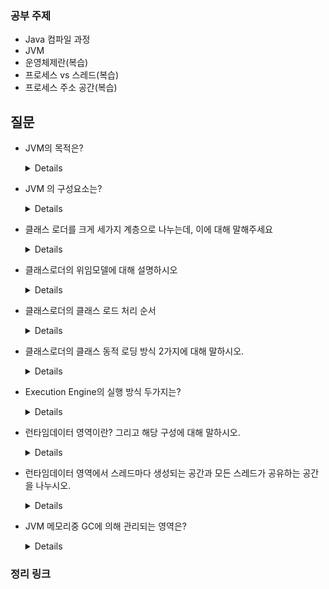 ### 공부 주제

- Java 컴파일 과정
- JVM
- 운영체제란(복습)
- 프로세스 vs 스레드(복습)
- 프로세스 주소 공간(복습)

## 질문

- JVM의 목적은?
    <details>
      
    - 자바 프로그램이 어느 기기나 운영체제 상에서도 실행될 수 있도록 하는 것
    - 프로그램 메모리를 관리하고 최적화하는 것
      
    </details>

- JVM 의 구성요소는?

    <details>

    - 클래스로더(Class Loader)
    - 실행엔진(Execution Engine)
    - 가비지컬렉터(Garbage Collector)
    - 런타임데이터영역(runtime data area)
      
   
    </details>


- 클래스 로더를 크게 세가지 계층으로 나누는데, 이에 대해 말해주세요

    <details>
      
    - 부트스트랩 클래스 로더(Bootstrap Class Loader)
      - 최상위 클래스로더로 유일하게 JAVA가 아니라 네이티브 코드로 구현. JVM이 실행될 때 같이 메모리에 올라감. Object 클래스를 비롯하여 JAVA API들을 로드.
      - java8 : jre/lib/rt.jar 및 기타 핵심 라이브러리와 같은 JDK의 내부 클래스를 로드
      - java9이후 : 더 이상 /re.jar이 존재하지 않으며, /lib 내에 모듈화되어 포함됐다. 이제는 정확하게 ClassLoader 내 최상위 클래스들만 로드

    - 익스텐션 클래스 로더(Extension Class Loader)
      - 기본 JAVA API를 제외한 확장 클래스들을 로드한다

    - 시스템 클래스 로더(System Class Loader)
      - 부트스트랩과 익스텐션 클래스로더가 JVM 자체의 구성요소들을 로드한다면, 시스템 클래스로더는 어플리케이션의 클래스들을 로드.
      - 사용자가 지정한 $CLASSPATH내의 클래스들을 로드.

    </details>

- 클래스로더의 위임모델에 대해 설명하시오

    <details>
    위임모델은 클래스로더들 사이에서 클래스를 찾는 순서를 정의하며, 부모 클래스로더에게 위임한다. <br>
    최상위 클래스로더까지 위임된 후 해당 클래스가 존재하지 않을 경우 하위 클래스로더에게 요청을 넘긴다.<br>
    (중간에 해당 클래스를 찾으면 거기서 끝내는 JVM도 있고, 찾아도 최상위 클래스로더까지 올라가서 찾는 JVM도 존재)

    </details>

- 클래스로더의 클래스 로드 처리 순서

    <details>
    
    1. 첫번째로 클래스로더 캐시를 확인.<br>
    2. 두번째로 부모 클래스로더.<br>
    3. 마지막으로 자기 자신(self class loader)이 클래스를 탐지한다.
       
    </details>

- 클래스로더의 클래스 동적 로딩 방식 2가지에 대해 말하시오.
    <details>
    
    - 로드타임 동적 로딩 - 하나의 클래스를 로딩하는 과정에서 동적으로 다른 클래스를 로딩
    - 런타임 동적 로딩 - 코드를 실행하는 순간에 클래스를 로딩
    
    </details>

- Execution Engine의 실행 방식 두가지는?
    <details>
      
    - 인터프리터 :바이트 코드 명령어를 하나씩 읽어서 해석하고 실행합니다. 하나하나의 실행은 빠르나, 전체적인 실행 속도가 느리다는 단점을 가집니다.
    - JIT 컴파일러 :
      인터프리터의 단점을 보완하기 위해 도입된 방식으로 바이트 코드 전체를 컴파일하여 바이너리 코드로 변경하고 이후에는 해당 메서드를 더이상 인터프리팅 하지 않고, 바이너리 코드로 직접 실행하는 방식입니다. 
      하나씩 인터프리팅하여 실행하는 것이 아니라 바이트 코드 전체가 컴파일된 바이너리 코드를 실행하는 것이기 때문에 
      전체적인 실행속도는 인터프리팅 방식보다 빠릅니다. 

      하지만, JIT컴파일러가 컴파일하는 과정은 바이트 코드를 하나씩 인터프리팅 하는 것보다 훨씬 오래걸리기때문에 JIT 컴파일러를 사용하는 JVM은 내부적으로 해당 메서드가 얼마나 자주 호출되고 실행되는지 체크하고, 일정 기준을 넘었을 때만 JIT컴파일러를 통해 네이티브 코드를 생성한다.
    </details>

- 런타임데이터 영역이란? 그리고 해당 구성에 대해 말하시오.

    <details>
    
    - JVM이 운영체제 위에서 실행될 때, 할당 받는 메모리영역.
    - PC레지스터, JVM 스택, 네이티브 메소드 스택/ 힙, 메소드, 런타임 상수풀

    </details>


- 런타임데이터 영역에서 스레드마다 생성되는 공간과 모든 스레드가 공유하는 공간을 나누시오. 

    <details>

    - 스레드마다 하나씩 생성 : PC레지스터, JVM 스택, 네이티브 메소드 스택
    - 모든 스레드가 공유 : 힙, 메소드, 런타임 상수풀

    </details>

- JVM 메모리중 GC에 의해 관리되는 영역은?

    <details>
      
    - 힙

    </details>



### 정리 링크
